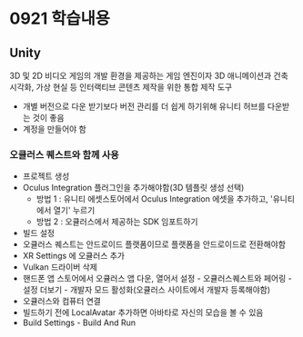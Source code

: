# 0921 학습내용
## Unity
3D 및 2D 비디오 게임의 개발 환경을 제공하는 게임 엔진이자 3D 애니메이션과 건축 시각화, 가상 현실 등 인터랙티브 콘텐츠 제작을 위한 통합 제작 도구

- 개별 버전으로 다운 받기보다 버전 관리를 더 쉽게 하기위해 유니티 허브를 다운받는 것이 좋음
- 계정을 만들어야 함


### 오큘러스 퀘스트와 함께 사용
- 프로젝트 생성 
- Oculus Integration 플러그인을 추가해야함(3D 템플릿 생성 선택)
    - 방법 1 : 유니티 에셋스토어에서 Oculus Integration 에셋을 추가하고, '유니티에서 열기' 누르기
    - 방법 2 : 오큘러스에서 제공하는 SDK 임포트하기
- 빌드 설정
- 오큘러스 퀘스트는 안드로이드 플랫폼이므로 플랫폼을 안드로이드로 전환해야함
- XR Settings 에 오큘러스 추가
- Vulkan 드라이버 삭제
- 핸드폰 앱 스토어에서 오큘러스 앱 다운, 열어서 설정 - 오큘러스퀘스트와 페어링 - 설정 더보기 - 개발자 모드 활성화(오큘러스 사이트에서 개발자 등록해야함)
- 오큘러스와 컴퓨터 연결
- 빌드하기 전에 LocalAvatar 추가하면 아바타로 자신의 모습을 볼 수 있음
- Build Settings - Build And Run










